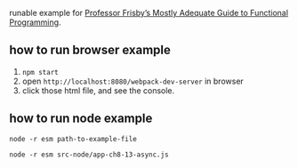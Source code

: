 runable example for [Professor Frisby’s Mostly Adequate Guide to Functional Programming](https://github.com/MostlyAdequate/mostly-adequate-guide).

## how to run browser example
1. `npm start`
2. open `http://localhost:8080/webpack-dev-server` in browser
3. click those html file, and see the console.

## how to run node example

`node -r esm path-to-example-file`

`node -r esm src-node/app-ch8-13-async.js`